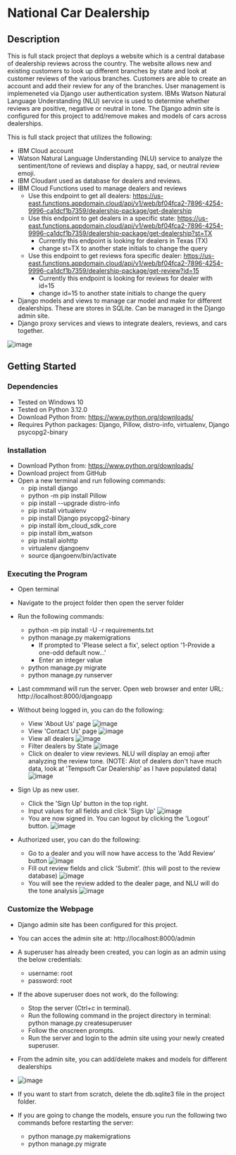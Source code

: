 # National Car Dealership

## Description

This is full stack project that deploys a website which is a central database of dealership reviews across the country. The website allows new and existing customers to look up different branches by state and look at customer reviews of the various branches. Customers are able to create an account and add their review for any of the branches. User management is implemeneted via Django user authentication system. IBMs Watson Natural Language Understanding (NLU) service is used to determine whether reviews are positive, negative or neutral in tone. The Django admin site is configured for this project to add/remove makes and models of cars across dealerships. 

This is full stack project that utilizes the following:
- IBM Cloud account
- Watson Natural Language Understanding (NLU) service to analyze the sentiment/tone of reviews and display a happy, sad, or neutral review emoji. 
- IBM Cloudant used as database for dealers and reviews.
- IBM Cloud Functions used to manage dealers and reviews
     - Use this endpoint to get all dealers: https://us-east.functions.appdomain.cloud/api/v1/web/bf04fca2-7896-4254-9996-ca1dcf1b7359/dealership-package/get-dealership
     - Use this endpoint to get dealers in a specific state: https://us-east.functions.appdomain.cloud/api/v1/web/bf04fca2-7896-4254-9996-ca1dcf1b7359/dealership-package/get-dealership?st=TX
          - Currently this endpoint is looking for dealers in Texas (TX)
          - change st=TX to another state initials to change the query
     - Use this endpoint to get reviews fora  specific dealer: https://us-east.functions.appdomain.cloud/api/v1/web/bf04fca2-7896-4254-9996-ca1dcf1b7359/dealership-package/get-review?id=15
          - Currently this endpoint is looking for reviews for dealer with id=15
          - change id=15 to another state initials to change the query
- Django models and views to manage car model and make for different dealerships. These are stores in SQLite. Can be managed in the Django admin site. 
- Django proxy services and views to integrate dealers, reviews, and cars together.

![image](https://github.com/MaayonThayaparan/National-Car-Dealership/assets/43158629/0834dba8-df40-4752-95ab-fa045714daa6)


## Getting Started

### Dependencies
- Tested on Windows 10
- Tested on Python 3.12.0
- Download Python from: https://www.python.org/downloads/
- Requires Python packages: Django, Pillow, distro-info, virtualenv, Django psycopg2-binary

### Installation
- Download Python from: https://www.python.org/downloads/
- Download project from GitHub
- Open a new terminal and run following commands:
     - pip install django
     - python -m pip install Pillow
     - pip install --upgrade distro-info
     - pip install virtualenv
     - pip install Django psycopg2-binary
     - pip install ibm_cloud_sdk_core
     - pip install ibm_watson
     - pip install aiohttp
     - virtualenv djangoenv
     - source djangoenv/bin/activate
  
### Executing the Program
- Open terminal
- Navigate to the project folder then open the server folder
- Run the following commands:
     - python -m pip install -U -r requirements.txt
     - python manage.py makemigrations
          - If prompted to 'Please select a fix', select option '1-Provide a one-odd default now...'
          - Enter an integer value
     - python manage.py migrate
     - python manage.py runserver
- Last commmand will run the server. Open web browser and enter URL: http://localhost:8000/djangoapp

- Without being logged in, you can do the following:
     - View 'About Us' page
       ![image](https://github.com/MaayonThayaparan/National-Car-Dealership/assets/43158629/204ea253-14b0-4743-b8be-28b593ee0520)
     - View 'Contact Us' page
       ![image](https://github.com/MaayonThayaparan/National-Car-Dealership/assets/43158629/50746a1c-5dce-4457-a7fa-6fc9b9c69ed9)
     - View all dealers
       ![image](https://github.com/MaayonThayaparan/National-Car-Dealership/assets/43158629/7d6abb7b-2203-49cf-a8c9-e0dee4c5f069)
     - Filter dealers by State
       ![image](https://github.com/MaayonThayaparan/National-Car-Dealership/assets/43158629/824f6725-4e00-4f1f-9a1c-185b6a7fe71a)
     - Click on dealer to view reviews. NLU will display an emoji after analyzing the review tone. (NOTE: Alot of dealers don't have much data, look at 'Tempsoft Car Dealership' as I have populated data)
       ![image](https://github.com/MaayonThayaparan/National-Car-Dealership/assets/43158629/effab6b2-36b7-4c26-9e1f-36daacbb2ef5)
 
- Sign Up as new user.
     - Click the 'Sign Up' button in the top right.
     - Input values for all fields and click 'Sign Up'
       ![image](https://github.com/MaayonThayaparan/National-Car-Dealership/assets/43158629/a01e3423-0972-492f-8cff-a3535dce074f)
     - You are now signed in. You can logout by clicking the 'Logout' button.
       ![image](https://github.com/MaayonThayaparan/National-Car-Dealership/assets/43158629/ccce69d6-a978-4a9b-8473-d2b0b44fa5e0)

- Authorized user, you can do the following:
     - Go to a dealer and you will now have access to the 'Add Review' button
       ![image](https://github.com/MaayonThayaparan/National-Car-Dealership/assets/43158629/2dea4a39-374f-4c81-901e-fb9c85ee75fa)
     - Fill out review fields and click 'Submit'. (this will post to the review database)
       ![image](https://github.com/MaayonThayaparan/National-Car-Dealership/assets/43158629/dc92f8a8-8f43-4208-a978-4944fdac3f3f)
     - You will see the review added to the dealer page, and NLU will do the tone analysis
       ![image](https://github.com/MaayonThayaparan/National-Car-Dealership/assets/43158629/a39672f1-aea9-4f2e-afd1-576d299da493)


### Customize the Webpage
- Django admin site has been configured for this project.
- You can acces the admin site at: http://localhost:8000/admin
- A superuser has already been created, you can login as an admin using the below credentials:
     - username: root
     - password: root
- If the above superuser does not work, do the following:
     - Stop the server (Ctrl+c in terminal).
     - Run the following command in the project directory in terminal: python manage.py createsuperuser
     - Follow the onscreen prompts.
     - Run the server and login to the admin site using your newly created superuser.
- From the admin site, you can add/delete makes and models for different dealerships
- ![image](https://github.com/MaayonThayaparan/National-Car-Dealership/assets/43158629/2564d4e4-921d-40bb-973c-06f0994ae5c4)

- If you want to start from scratch, delete the db.sqlite3 file in the project folder.
- If you are going to change the models, ensure you run the following two commands before restarting the server:
     - python manage.py makemigrations
     - python manage.py migrate








 


